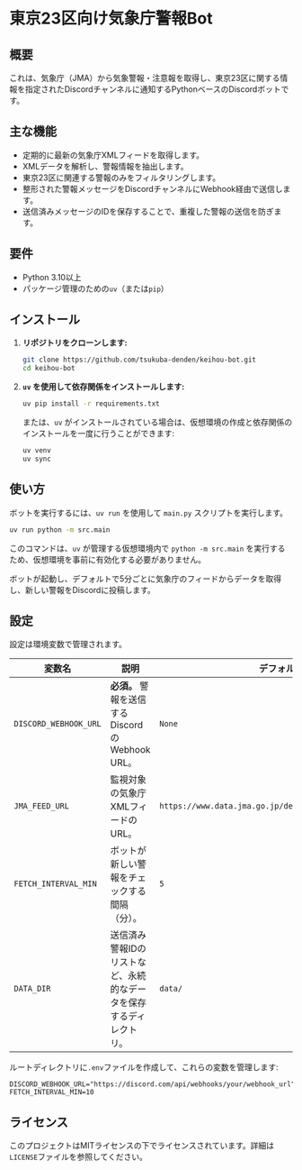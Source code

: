 # 東京23区向け気象庁警報Bot

## 概要

これは、気象庁（JMA）から気象警報・注意報を取得し、東京23区に関する情報を指定されたDiscordチャンネルに通知するPythonベースのDiscordボットです。

## 主な機能

- 定期的に最新の気象庁XMLフィードを取得します。
- XMLデータを解析し、警報情報を抽出します。
- 東京23区に関連する警報のみをフィルタリングします。
- 整形された警報メッセージをDiscordチャンネルにWebhook経由で送信します。
- 送信済みメッセージのIDを保存することで、重複した警報の送信を防ぎます。

## 要件

- Python 3.10以上
- パッケージ管理のための`uv`（または`pip`）

## インストール

1.  **リポジトリをクローンします:**
    ```bash
    git clone https://github.com/tsukuba-denden/keihou-bot.git
    cd keihou-bot
    ```

2.  **`uv` を使用して依存関係をインストールします:**
    ```bash
    uv pip install -r requirements.txt
    ```
    または、`uv` がインストールされている場合は、仮想環境の作成と依存関係のインストールを一度に行うことができます:
    ```bash
    uv venv
    uv sync
    ```

## 使い方

ボットを実行するには、`uv run` を使用して `main.py` スクリプトを実行します。

```bash
uv run python -m src.main
```

このコマンドは、`uv` が管理する仮想環境内で `python -m src.main` を実行するため、仮想環境を事前に有効化する必要がありません。

ボットが起動し、デフォルトで5分ごとに気象庁のフィードからデータを取得し、新しい警報をDiscordに投稿します。

## 設定

設定は環境変数で管理されます。

| 変数名                   | 説明                                                                                                    | デフォルト値                                                |
| ------------------------ | ------------------------------------------------------------------------------------------------------- | ----------------------------------------------------------- |
| `DISCORD_WEBHOOK_URL`    | **必須。** 警報を送信するDiscordのWebhook URL。                                                         | `None`                                                      |
| `JMA_FEED_URL`           | 監視対象の気象庁XMLフィードのURL。                                                                      | `https://www.data.jma.go.jp/developer/xml/feed/extra.xml`   |
| `FETCH_INTERVAL_MIN`     | ボットが新しい警報をチェックする間隔（分）。                                                            | `5`                                                         |
| `DATA_DIR`               | 送信済み警報IDのリストなど、永続的なデータを保存するディレクトリ。                                      | `data/`                                                     |

ルートディレクトリに`.env`ファイルを作成して、これらの変数を管理します:

```
DISCORD_WEBHOOK_URL="https://discord.com/api/webhooks/your/webhook_url"
FETCH_INTERVAL_MIN=10
```

## ライセンス

このプロジェクトはMITライセンスの下でライセンスされています。詳細は`LICENSE`ファイルを参照してください。
